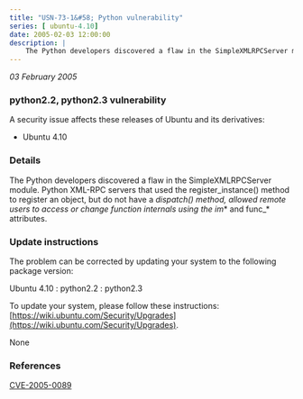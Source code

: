 ```yaml
---
title: "USN-73-1&#58; Python vulnerability"
series: [ ubuntu-4.10]
date: 2005-02-03 12:00:00
description: |
    The Python developers discovered a flaw in the SimpleXMLRPCServer module. Python XML-RPC servers that used the register_instance() method to register an object, but do not have a _dispatch() method, allowed remote users to access or change function internals using the im_* and func_* attributes.
--- 
```

 
 

*03 February 2005*

### python2.2, python2.3 vulnerability

A security issue affects these releases of Ubuntu and its derivatives:

* Ubuntu 4.10

### Details

The Python developers discovered a flaw in the SimpleXMLRPCServer module. Python XML-RPC servers that used the register_instance() method to register an object, but do not have a _dispatch() method, allowed remote users to access or change function internals using the im_* and func_* attributes.

### Update instructions

The problem can be corrected by updating your system to the following package version:

Ubuntu 4.10
 : python2.2 
 : python2.3 

To update your system, please follow these instructions: [https://wiki.ubuntu.com/Security/Upgrades](https://wiki.ubuntu.com/Security/Upgrades).

None

### References

 
 [CVE-2005-0089](http://people.ubuntu.com/~ubuntu-security/cve/CVE-2005-0089)
 

